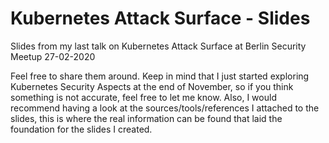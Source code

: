 # Kubernetes Attack Surface - Slides
Slides from my last talk on Kubernetes Attack Surface at Berlin Security Meetup 27-02-2020

Feel free to share them around. Keep in mind that I just started exploring Kubernetes Security Aspects at the end of November, so if you think something is not accurate, feel free to let me know.
Also, I would recommend having a look at the sources/tools/references I attached to the slides, this is where the real information can be found that laid the foundation for the slides I created.
